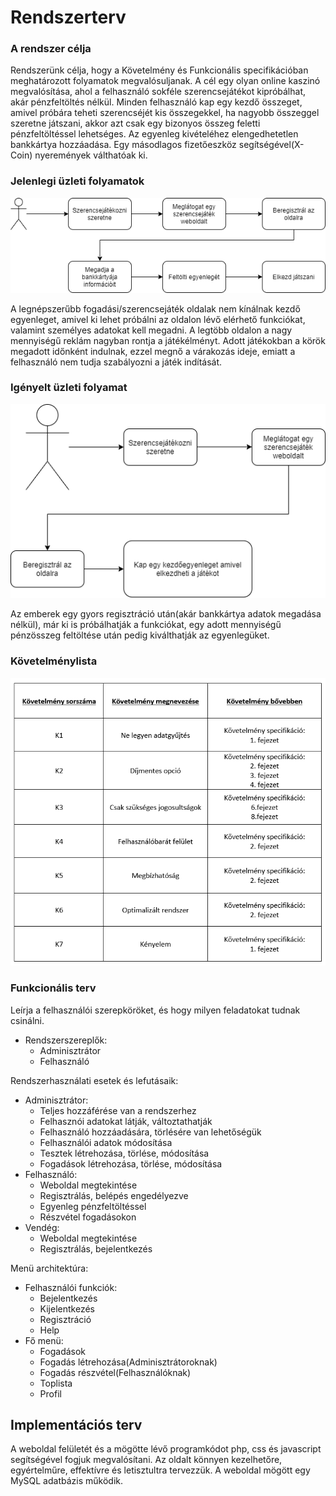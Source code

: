 # Rendszerterv

### A rendszer célja

Rendszerünk célja, hogy a Követelmény és Funkcionális specifikációban meghatározott folyamatok megvalósuljanak. A cél egy olyan online kaszinó megvalósítása, ahol a felhasználó sokféle szerencsejátékot kipróbálhat, akár pénzfeltöltés nélkül.
Minden felhasználó kap egy kezdő összeget, amivel próbára teheti szerencséjét kis összegekkel, ha nagyobb összeggel szeretne játszani, akkor azt csak egy bizonyos összeg feletti pénzfeltöltéssel lehetséges. Az egyenleg kivételéhez elengedhetetlen bankkártya hozzáadása. Egy másodlagos fizetőeszköz segítségével(X-Coin) nyeremények válthatóak ki.

### Jelenlegi üzleti folyamatok

![Jelenlegi üzleti folyamatok](/Pictures/jelenlegi-uzleti-folyamatok.png)

A legnépszerűbb fogadási/szerencsejáték oldalak nem kínálnak kezdő egyenleget, amivel ki lehet próbálni az oldalon lévő elérhető funkciókat, valamint személyes adatokat kell megadni. A legtöbb oldalon a nagy mennyiségű reklám nagyban rontja a játékélményt. Adott játékokban a körök megadott időnként indulnak, ezzel megnő a várakozás ideje, emiatt a felhasználó nem tudja szabályozni a játék indítását.

### Igényelt üzleti folyamat

![Igényelt üzleti folyamat](/Pictures/igenyelt-uzleti-folyamat.png)

Az emberek egy gyors regisztráció után(akár bankkártya adatok megadása nélkül), már ki is próbálhatják a funkciókat, egy adott mennyiségű pénzösszeg feltöltése után pedig kiválthatják az egyenlegüket.


### Követelménylista

![Követelménylista](/Pictures/rendszerterv-kovetelmenylista.png)

### Funkcionális terv
Leírja a felhasználói szerepköröket, és hogy milyen feladatokat
tudnak csinálni.
* Rendszerszereplők:
  * Adminisztrátor
  * Felhasználó

Rendszerhasználati esetek és lefutásaik:
* Adminisztrátor:
  * Teljes hozzáférése van a rendszerhez
  * Felhasznói adatokat látják, változtathatják
  * Felhasználó hozzáadására, törlésére van lehetőségük
  * Felhasználói adatok módosítása
  * Tesztek létrehozása, törlése, módosítása
  * Fogadások létrehozása, törlése, módosítása
* Felhasználó:
  * Weboldal megtekintése
  * Regisztrálás, belépés engedélyezve
  * Egyenleg pénzfeltöltéssel
  * Részvétel fogadásokon
* Vendég:
  * Weboldal megtekintése
  * Regisztrálás, bejelentkezés

Menü architektúra:
  * Felhasználói funkciók:
    * Bejelentkezés
    * Kijelentkezés
    * Regisztráció
    * Help
  * Fő menü:
    * Fogadások
    * Fogadás létrehozása(Adminisztrátoroknak)
    * Fogadás részvétel(Felhasználóknak)
    * Toplista
    * Profil


## Implementációs terv

A weboldal felületét és a mögötte lévő programkódot php, css és javascript segítségével fogjuk megvalósítani. Az oldalt könnyen kezelhetőre, egyértelműre, effektívre és letisztultra tervezzük. A weboldal mögött egy MySQL adatbázis működik.

